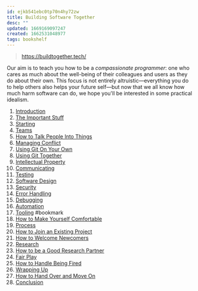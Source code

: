 ```yaml
---
id: ejkb541ebc0tp70n4hy72zw
title: Building Software Together
desc: ""
updated: 1669169097247
created: 1662531048977
tags: bookshelf
---
```


> https://buildtogether.tech/

Our aim is to teach you how to be a _compassionate programmer_: one who cares as much about the well-being of their colleagues and users as they do about their own. This focus is not entirely altruistic—everything you do to help others also helps your future self—but now that we all know how much harm software can do, we hope you'll be interested in some practical idealism.

1. [Introduction](dev.building-software-together.introduction.md)
2. [The Important Stuff](dev.building-software-together.important.md)
3. [Starting](dev.building-software-together.starting.md)
4. [Teams](https://buildtogether.tech/teams/)
5. [How to Talk People Into Things](https://buildtogether.tech/rules-persuade/)
6. [Managing Conflict](https://buildtogether.tech/conflict/)
7. [Using Git On Your Own](https://buildtogether.tech/git-solo/)
8. [Using Git Together](https://buildtogether.tech/git-team/)
9. [Intellectual Property](dev.building-software-together.ip.md)
10. [Communicating](https://buildtogether.tech/communicate/)
11. [Testing](https://buildtogether.tech/testing/)
12. [Software Design](https://buildtogether.tech/design/)
13. [Security](https://buildtogether.tech/security/)
14. [Error Handling](https://buildtogether.tech/errors/)
15. [Debugging](https://buildtogether.tech/debugging/)
16. [Automation](https://buildtogether.tech/automation/)
17. [Tooling](dev.building-software-together.tooling.md) #bookmark
18. [How to Make Yourself Comfortable](https://buildtogether.tech/rules-comfortable/)
19. [Process](https://buildtogether.tech/process/)
20. [How to Join an Existing Project](https://buildtogether.tech/rules-joining/)
21. [How to Welcome Newcomers](https://buildtogether.tech/rules-newcomers/)
22. [Research](https://buildtogether.tech/research/)
23. [How to be a Good Research Partner](https://buildtogether.tech/rules-research/)
24. [Fair Play](https://buildtogether.tech/fairness/)
25. [How to Handle Being Fired](https://buildtogether.tech/rules-fired/)
26. [Wrapping Up](https://buildtogether.tech/delivery/)
27. [How to Hand Over and Move On](https://buildtogether.tech/rules-handover/)
28. [Conclusion](https://buildtogether.tech/conclusion/)
